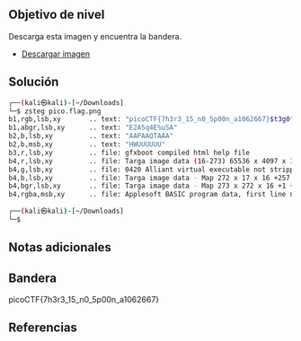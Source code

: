 ## Objetivo de nivel
Descarga esta imagen y encuentra la bandera.

- [Descargar imagen](https://artifacts.picoctf.net/c/216/pico.flag.png)

## Solución
``` bash
┌──(kali㉿kali)-[~/Downloads]
└─$ zsteg pico.flag.png        
b1,rgb,lsb,xy       .. text: "picoCTF{7h3r3_15_n0_5p00n_a1062667}$t3g0"
b1,abgr,lsb,xy      .. text: "E2A5q4E%uSA"
b2,b,lsb,xy         .. text: "AAPAAQTAAA"
b2,b,msb,xy         .. text: "HWUUUUUU"
b3,r,lsb,xy         .. file: gfxboot compiled html help file
b4,r,lsb,xy         .. file: Targa image data (16-273) 65536 x 4097 x 1 +4352 +4369 - 1-bit alpha - right "\021\020\001\001\021\021\001\001\021\021\001"            
b4,g,lsb,xy         .. file: 0420 Alliant virtual executable not stripped
b4,b,lsb,xy         .. file: Targa image data - Map 272 x 17 x 16 +257 +272 - 1-bit alpha "\020\001\021\001\021\020\020\001\020\001\020\001"                        
b4,bgr,lsb,xy       .. file: Targa image data - Map 273 x 272 x 16 +1 +4113 - 1-bit alpha "\020\001\001\001"                                                        
b4,rgba,msb,xy      .. file: Applesoft BASIC program data, first line number 8
                                                                                  
┌──(kali㉿kali)-[~/Downloads]
└─$ 
```

## Notas adicionales


## Bandera
picoCTF{7h3r3_15_n0_5p00n_a1062667}

## Referencias

